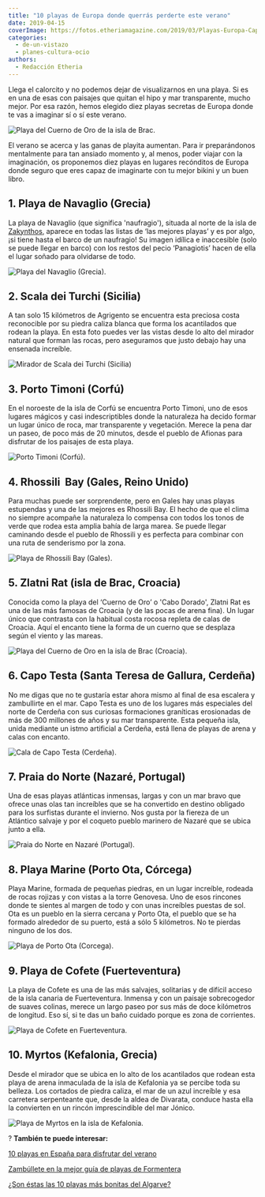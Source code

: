 ```yaml
---
title: "10 playas de Europa donde querrás perderte este verano"
date: 2019-04-15
coverImage: https://fotos.etheriamagazine.com/2019/03/Playas-Europa-Capo-Testa-Cerdena.jpg
categories: 
  - de-un-vistazo
  - planes-cultura-ocio
authors: 
  - Redacción Etheria
---
```


Llega el calorcito y no podemos dejar de visualizarnos en una playa. Si es en una de 
esas con paisajes que quitan el hipo y mar transparente, mucho mejor. Por esa razón, 
hemos elegido diez playas secretas de Europa donde te vas a imaginar sí o sí este 
verano. 

![Playa del Cuerno de Oro de la isla de Brac.](https://fotos.etheriamagazine.com/2019/04/croacia-isla-brac.jpg "Playa del Cuerno de Oro de la isla de Brac.")

El verano se acerca y las ganas de playita aumentan. Para ir preparándonos mentalmente 
para tan ansiado momento y, al menos, poder viajar con la imaginación, os proponemos 
diez playas en lugares recónditos de Europa donde seguro que eres capaz de imaginarte 
con tu mejor bikini y un buen libro. 

## 1\. Playa de Navaglio (Grecia)

La playa de Navaglio (que significa 'naufragio'), situada al norte de la isla de [Zakynthos](http://www.visitgreece.gr/en/greek_islands/ionian_islands/zakynthos), 
aparece en todas las listas de ‘las mejores playas’ y es por algo, ¡si tiene hasta el 
barco de un naufragio! Su imagen idílica e inaccesible (solo se puede llegar en barco) 
con los restos del pecio ‘Panagiotis’ hacen de ella el lugar soñado para olvidarse de 
todo. 

![Playa del Navaglio (Grecia).](https://fotos.etheriamagazine.com/2019/03/Playas-Europa-Navagio-Grecia.jpg "Playa del Navaglio (Grecia).")

## 2\. Scala dei Turchi (Sicilia)

A tan solo 15 kilómetros de Agrigento se encuentra esta preciosa costa reconocible por 
su piedra caliza blanca que forma los acantilados que rodean la playa. En esta foto 
puedes ver las vistas desde lo alto del mirador natural que forman las rocas, pero 
aseguramos que justo debajo hay una ensenada increíble. 

![Mirador de Scala dei Turchi (Sicilia)](https://fotos.etheriamagazine.com/2019/03/Playas-Europa-Scala-dei-Turchi-Sicilia.jpg "Mirador de Scala dei Turchi (Sicilia). © Davide Ragusa")

## 3\. Porto Timoni (Corfú)

En el noroeste de la isla de Corfú se encuentra Porto Timoni, uno de esos lugares 
mágicos y casi indescriptibles donde la naturaleza ha decido formar un lugar único de 
roca, mar transparente y vegetación. Merece la pena dar un paseo, de poco más de 20 
minutos, desde el pueblo de Afionas para disfrutar de los paisajes de esta playa. 

![Porto Timoni (Corfú).](https://fotos.etheriamagazine.com/2019/03/Playas-Europa-Corfu.jpg "Porto Timoni (Corfú). © Tom Grimbert")

## 4\. Rhossili  Bay (Gales, Reino Unido)

Para muchas puede ser sorprendente, pero en Gales hay unas playas estupendas y una de 
las mejores es Rhossili [](https://www.visitswanseabay.com/listings/rhossili-bay-beach/)Bay. 
El hecho de que el clima no siempre acompañe la naturaleza lo compensa con todos los 
tonos de verde que rodea esta amplia bahía de larga marea. Se puede llegar caminando 
desde el pueblo de Rhossili y es perfecta para combinar con una ruta de senderismo por 
la zona. 

![Playa de Rhossili Bay (Gales).](https://fotos.etheriamagazine.com/2019/03/Playas-Europa-Gales.jpg "Playa de Rhossili Bay (Gales).")

## 5\. Zlatni Rat (isla de Brac, Croacia)

Conocida como la playa del ‘Cuerno de Oro’ o 'Cabo Dorado', Zlatni Rat es una de las más 
famosas de Croacia (y de las pocas de arena fina). Un lugar único que contrasta con la 
habitual costa rocosa repleta de calas de Croacia. Aquí el encanto tiene la forma de un 
cuerno que se desplaza según el viento y las mareas. 

![Playa del Cuerno de Oro en la isla de Brac (Croacia).](https://fotos.etheriamagazine.com/2019/04/playa-Croacia-cuerno-dorado-bol.jpg "Playa del Cuerno de Oro en la isla de Brac (Croacia). © Ivo Biocina/Croatia Tourism Board")

## 6\. Capo Testa (Santa Teresa de Gallura, Cerdeña)

No me digas que no te gustaría estar ahora mismo al final de esa escalera y zambullirte 
en el mar. Capo Testa es uno de los lugares más especiales del norte de Cerdeña con sus 
curiosas formaciones graníticas erosionadas de más de 300 millones de años y su mar 
transparente. Esta pequeña isla, unida mediante un istmo artificial a Cerdeña, está 
llena de playas de arena y calas con encanto. 

![Cala de Capo Testa (Cerdeña).](https://fotos.etheriamagazine.com/2019/03/Playas-Europa-Capo-Testa-Cerdena.jpg "Cala de Capo Testa (Cerdeña). © Massimo Virgilio")

## 7\. Praia do Norte (Nazaré, Portugal)

Una de esas playas atlánticas inmensas, largas y con un mar bravo que ofrece unas olas 
tan increíbles que se ha convertido en destino obligado para los surfistas durante el 
invierno. Nos gusta por la fiereza de un Atlántico salvaje y por el coqueto pueblo 
marinero de Nazaré que se ubica junto a ella. 

![Praia do Norte en Nazaré (Portugal).](https://fotos.etheriamagazine.com/2019/03/Playas-Europa-Nazare.jpg "Praia do Norte en Nazaré (Portugal). © Magda B.")

## 8\. Playa Marine (Porto Ota, Córcega)

Playa Marine, formada de pequeñas piedras, en un lugar increíble, rodeada de rocas 
rojizas y con vistas a la torre Genovesa. Uno de esos rincones donde te sientes al 
margen de todo y con unas increíbles puestas de sol. Ota es un pueblo en la sierra 
cercana y Porto Ota, el pueblo que se ha formado alrededor de su puerto, está a sólo 5 
kilómetros. No te pierdas ninguno de los dos. 

![Playa de Porto Ota (Corcega).](https://fotos.etheriamagazine.com/2019/03/Playas-Europa-Porto-Ota-Corcega.jpg "Playa de Porto Ota (Corcega). © Kai Pilger")

## 9\. Playa de Cofete (Fuerteventura)

La playa de Cofete es una de las más salvajes, solitarias y de difícil acceso de la isla 
canaria de Fuerteventura. Inmensa y con un paisaje sobrecogedor de suaves colinas, 
merece un largo paseo por sus más de doce kilómetros de longitud. Eso sí, si te das un 
baño cuidado porque es zona de corrientes. 

![Playa de Cofete en Fuerteventura.](https://fotos.etheriamagazine.com/2019/03/Playas-Europa-Cofete-Fuerteventura.jpg "Playa de Cofete en Fuerteventura. © Michael Baccin")

## 10\. Myrtos (Kefalonia, Grecia)

Desde el mirador que se ubica en lo alto de los acantilados que rodean esta playa de 
arena inmaculada de la isla de Kefalonia ya se percibe toda su belleza. Los cortados de 
piedra caliza, el mar de un azul increíble y esa carretera serpenteante que, desde la 
aldea de Divarata, conduce hasta ella la convierten en un rincón imprescindible del mar 
Jónico. 

![Playa de Myrtos en la isla de Kefalonia.](https://fotos.etheriamagazine.com/2019/03/Playas-Europa-Myrtos-Beach-kefalonia-Grecia.jpg "Playa de Myrtos en la isla de Kefalonia. © George Prentzas")

? **También te puede interesar:** 

[10 playas en España para disfrutar del 
verano](https://etheriamagazine.com/2020/06/03/10-playas-en-espana-para-este-verano/) 

[Zambúllete en la mejor guía de playas de 
Formentera](https://etheriamagazine.com/2020/04/15/viajar-con-amigas-mejores-playas-formentera/) 

[¿Son éstas las 10 playas más bonitas del 
Algarve?](https://etheriamagazine.com/2022/08/04/mejores-playas-del-algarve/)
